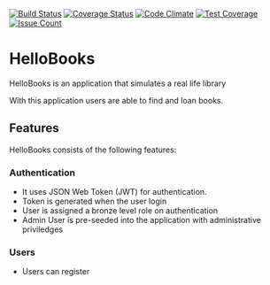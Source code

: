 [![Build Status](https://travis-ci.org/benfluleck/HelloBooks.png)](https://travis-ci.org/benfluleck/HelloBooks.svg?branch=Travisrepo)
[![Coverage Status](https://coveralls.io/repos/github/benfluleck/HelloBooks/badge.svg)](https://coveralls.io/github/benfluleck/HelloBooks)
[![Code Climate](https://codeclimate.com/github/benfluleck/HelloBooks/badges/gpa.svg)](https://codeclimate.com/github/benfluleck/HelloBooks/)
[![Test Coverage](https://codeclimate.com/github/benfluleck/HelloBooks/badges/coverage.svg)](https://codeclimate.com/github/codeclimate/benfluleck/HelloBooks)
[![Issue Count](https://codeclimate.com/github/benfluleck/HelloBooks/badges/issue_count.svg)](https://codeclimate.com/github/benfluleck/HelloBooks)


# HelloBooks

HelloBooks is an application that simulates a real life library

With this application users are able to find and loan books.

## Features
HelloBooks consists of the following features:

### Authentication
- It uses JSON Web Token (JWT) for authentication.
- Token is generated when the user login
- User is assigned a bronze level role on authentication
- Admin User is pre-seeded into the application with administrative priviledges

###  Users
- Users can register
